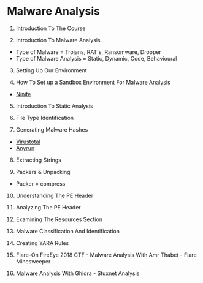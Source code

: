 # Malware Analysis

1. Introduction To The Course

2. Introduction To Malware Analysis
* Type of Malware = Trojans, RAT's, Ransomware, Dropper
* Type of Malware Analysis = Static, Dynamic, Code, Behavioural

3. Setting Up Our Environment

4. How To Set up a Sandbox Environment For Malware Analysis

* [Ninite](https://ninite.com/)

5. Introduction To Static Analysis

6. File Type Identification

7. Generating Malware Hashes

* [Virustotal](https://www.virustotal.com/gui/home/upload)
* [Anyrun](https://any.run/)

8. Extracting Strings

9. Packers & Unpacking

* Packer = compress

10. Understanding The PE Header

11. Analyzing The PE Header

12. Examining The Resources Section

13. Malware Classification And Identification

14. Creating YARA Rules

15. Flare-On FireEye 2018 CTF - Malware Analysis With Amr Thabet - Flare Minesweeper

16. Malware Analysis With Ghidra - Stuxnet Analysis

